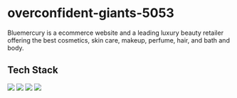 # overconfident-giants-5053

<p>
Bluemercury is a ecommerce website and a leading luxury beauty retailer offering the best cosmetics, skin care, makeup, perfume, hair, and bath and body.
</p>


## Tech Stack


<p>
   <img src="https://img.icons8.com/color/64/000000/javascript.png"/>
   <img src="https://img.icons8.com/color/64/000000/html-5.png"/>
   <img src="https://img.icons8.com/color/64/000000/css3.png" />
   <img src="https://img.icons8.com/color/64/000000/json.png"/>
</p>
